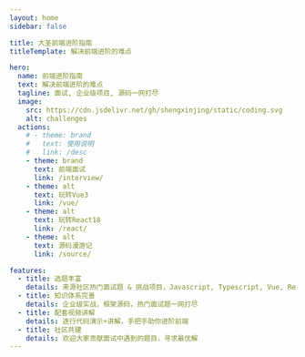 ```yaml
---
layout: home
sidebar: false

title: 大圣前端进阶指南
titleTemplate: 解决前端进阶的难点

hero:
  name: 前端进阶指南
  text: 解决前端进阶的难点
  tagline: 面试, 企业级项目, 源码一网打尽
  image:
    src: https://cdn.jsdelivr.net/gh/shengxinjing/static/coding.svg
    alt: challenges
  actions:
    # - theme: brand
    #   text: 使用说明
    #   link: /desc
    - theme: brand
      text: 前端面试
      link: /interview/
    - theme: alt
      text: 玩转Vue3
      link: /vue/
    - theme: alt
      text: 玩转React18
      link: /react/
    - theme: alt
      text: 源码漫游记
      link: /source/

features:
  - title: 选题丰富
    details: 来源社区热门面试题 & 挑战项目，Javascript, Typescript, Vue, React, Node.js, 系统设计题
  - title: 知识体系完善
    details: 企业级实战，框架源码，热门面试题一网打尽
  - title: 配套视频讲解
    details: 逐行代码演示+讲解，手把手助你进阶前端
  - title: 社区共建
    details: 欢迎大家贡献面试中遇到的题目，寻求最优解
---
```







<!-- [https://github.com/goncy/interview-challenges](https://github.com/goncy/interview-challenges)



[https://github.com/sadanandpai/javascript-code-challenges](https://github.com/sadanandpai/javascript-code-challenges)

[https://github.com/alexgurr/react-coding-challenges](https://github.com/alexgurr/react-coding-challenges)

[https://github.com/felipefialho/frontend-challenges](https://github.com/felipefialho/frontend-challenges)
 -->








<!-- [https://github.com/pinglu85/BFEdevSolutions](https://github.com/pinglu85/BFEdevSolutions) -->